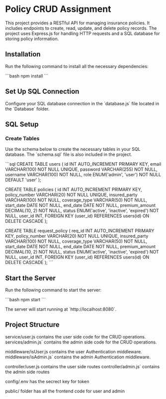 
# Policy CRUD Assignment

This project provides a RESTful API for managing insurance policies. It includes endpoints to create, read, update, and delete policy records. The project uses Express.js for handling HTTP requests and a SQL database for storing policy information.

## Installation

Run the following command to install all the necessary dependencies:

\`\`\`bash
npm install
\`\`\`

## Set Up SQL Connection

Configure your SQL database connection in the \`database.js\` file located in the \`Database\` folder.

## SQL Setup

### Create Tables

Use the schema below to create the necessary tables in your SQL database. The \`schema.sql\` file is also included in the project.

\`\`\`sql
CREATE TABLE users (
    id INT AUTO_INCREMENT PRIMARY KEY,
    email VARCHAR(100) NOT NULL UNIQUE,
    password VARCHAR(255) NOT NULL,
    username VARCHAR(100) NOT NULL,
    role ENUM('admin', 'user') NOT NULL DEFAULT 'user'
);

CREATE TABLE policies (
    id INT AUTO_INCREMENT PRIMARY KEY,
    policy_number VARCHAR(20) NOT NULL UNIQUE,
    insured_party VARCHAR(100) NOT NULL,
    coverage_type VARCHAR(50) NOT NULL,
    start_date DATE NOT NULL,
    end_date DATE NOT NULL,
    premium_amount DECIMAL(10, 2) NOT NULL,
    status ENUM('active', 'inactive', 'expired') NOT NULL,
    user_id INT,
    FOREIGN KEY (user_id) REFERENCES users(id) ON DELETE CASCADE
);

CREATE TABLE request_policy (
    req_id INT AUTO_INCREMENT PRIMARY KEY,
    policy_number VARCHAR(20) NOT NULL UNIQUE,
    insured_party VARCHAR(100) NOT NULL,
    coverage_type VARCHAR(50) NOT NULL,
    start_date DATE NOT NULL,
    end_date DATE NOT NULL,
    premium_amount DECIMAL(10, 2) NOT NULL,
    status ENUM('active', 'inactive', 'expired') NOT NULL,
    user_id INT,
    FOREIGN KEY (user_id) REFERENCES users(id) ON DELETE CASCADE
);
\`\`\`

## Start the Server

Run the following command to start the server:

\`\`\`bash
npm start
\`\`\`

The server will start running at \`http://localhost:8080\`.

## Project Structure

 service/user.js contains the user side code for the CRUD operations.
 services/admin.js` contains the admin side code for the CRUD operations.
 
 middleware/isUser.js contains the user Authentication middleware.
 middleware/isAdmin.js` contains the admin Authentication middleware.

 controller/user.js contains the user side  routes
 controller/admin.js` contains the admin side routes

config/.env has the secrect key for token

public/ folder has all the frontend code for user and admin

